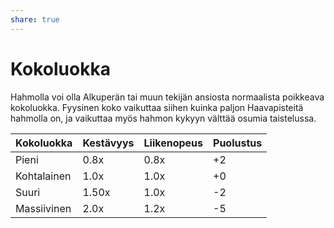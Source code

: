 ```yaml
---
share: true
---
```

# Kokoluokka

Hahmolla voi olla Alkuperän tai muun tekijän ansiosta normaalista poikkeava kokoluokka. Fyysinen koko vaikuttaa siihen kuinka paljon Haavapisteitä hahmolla on, ja vaikuttaa myös hahmon kykyyn välttää osumia taistelussa.

| Kokoluokka  | Kestävyys | Liikenopeus | Puolustus |
| ----------- | --------- |:----------- | --------- |
| Pieni       | 0.8x      | 0.8x        | +2        |
| Kohtalainen | 1.0x      | 1.0x        | +0        |
| Suuri       | 1.50x     | 1.0x        | -2        |
| Massiivinen | 2.0x      | 1.2x        | -5        | 

